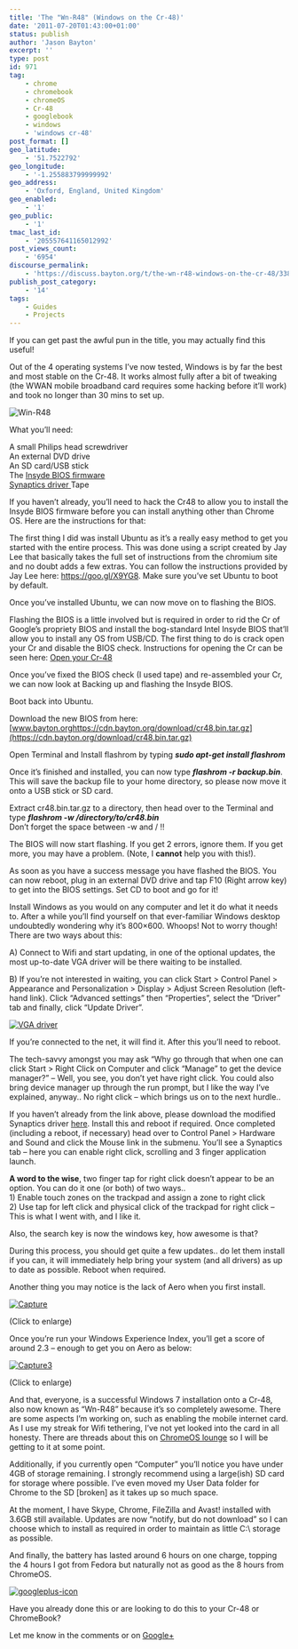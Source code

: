 ```yaml
---
title: 'The "Wn-R48" (Windows on the Cr-48)'
date: '2011-07-20T01:43:00+01:00'
status: publish
author: 'Jason Bayton'
excerpt: ''
type: post
id: 971
tag:
    - chrome
    - chromebook
    - chromeOS
    - Cr-48
    - googlebook
    - windows
    - 'windows cr-48'
post_format: []
geo_latitude:
    - '51.7522792'
geo_longitude:
    - '-1.255883799999992'
geo_address:
    - 'Oxford, England, United Kingdom'
geo_enabled:
    - '1'
geo_public:
    - '1'
tmac_last_id:
    - '205557641165012992'
post_views_count:
    - '6954'
discourse_permalink:
    - 'https://discuss.bayton.org/t/the-wn-r48-windows-on-the-cr-48/338'
publish_post_category:
    - '14'
tags:
    - Guides
    - Projects
---
```

If you can get past the awful pun in the title, you may actually find this useful!

Out of the 4 operating systems I’ve now tested, Windows is by far the best and most stable on the Cr-48. It works almost fully after a bit of tweaking (the WWAN mobile broadband card requires some hacking before it’ll work) and took no longer than 30 mins to set up.

![](https://lh4.googleusercontent.com/-aZBdBscGaFo/TiX9YQIVfdI/AAAAAAAADqI/Mf6owOOtazY/s288/11%252520-%2525201.jpg "Win-R48")

What you’ll need:

A small Philips head screwdriver  
An external DVD drive  
An SD card/USB stick  
The [Insyde BIOS firmware](https://cdn.bayton.org/download/cr48.bin.tar.gz "Insyde BIOS firmware")  
[Synaptics driver  ](https://cdn.bayton.org/download/sp47815_touchpad.exe "Synaptics Driver")Tape

If you haven’t already, you’ll need to hack the Cr48 to allow you to install the Insyde BIOS firmware before you can install anything other than Chrome OS. Here are the instructions for that:

The first thing I did was install Ubuntu as it’s a really easy method to get you started with the entire process. This was done using a script created by Jay Lee that basically takes the full set of instructions from the chromium site and no doubt adds a few extras. You can follow the instructions provided by Jay Lee here: <https://goo.gl/X9YG8>. Make sure you’ve set Ubuntu to boot by default.

Once you’ve installed Ubuntu, we can now move on to flashing the BIOS.

Flashing the BIOS is a little involved but is required in order to rid the Cr of Google’s propriety BIOS and install the bog-standard Intel Insyde BIOS that’ll allow you to install any OS from USB/CD. The first thing to do is crack open your Cr and disable the BIOS check. Instructions for opening the Cr can be seen here: [Open your Cr-48](https://cr-48.wikispaces.com/Open+the+Cr-48 "Open your Cr-48")

Once you’ve fixed the BIOS check (I used tape) and re-assembled your Cr, we can now look at Backing up and flashing the Insyde BIOS.

Boot back into Ubuntu.

Download the new BIOS from here: [www.bayton.orghttps://cdn.bayton.org/download/cr48.bin.tar.gz](https://cdn.bayton.org/download/cr48.bin.tar.gz)

Open Terminal and Install flashrom by typing ***sudo apt-get install flashrom***

Once it’s finished and installed, you can now type ***flashrom -r backup.bin***. This will save the backup file to your home directory, so please now move it onto a USB stick or SD card.

Extract cr48.bin.tar.gz to a directory, then head over to the Terminal and type ***flashrom -w /directory/to/cr48.bin***  
Don’t forget the space between -w and / !!

The BIOS will now start flashing. If you get 2 errors, ignore them. If you get more, you may have a problem. (Note, I **cannot** help you with this!).

As soon as you have a success message you have flashed the BIOS. You can now reboot, plug in an external DVD drive and tap F10 (Right arrow key) to get into the BIOS settings. Set CD to boot and go for it!

Install Windows as you would on any computer and let it do what it needs to. After a while you’ll find yourself on that ever-familiar Windows desktop undoubtedly wondering why it’s 800×600. Whoops! Not to worry though! There are two ways about this:

A) Connect to Wifi and start updating, in one of the optional updates, the most up-to-date VGA driver will be there waiting to be installed.

B) If you’re not interested in waiting, you can click Start &gt; Control Panel &gt; Appearance and Personalization &gt; Display &gt; Adjust Screen Resolution (left-hand link). Click “Advanced settings” then “Properties”, select the “Driver” tab and finally, click “Update Driver”.

[![](https://cdn.bayton.org/uploads/2011/07/VGA-driver.png "VGA driver")](https://cdn.bayton.org/uploads/2011/07/VGA-driver.png)

If you’re connected to the net, it will find it. After this you’ll need to reboot.

The tech-savvy amongst you may ask “Why go through that when one can click Start &gt; Right Click on Computer and click “Manage” to get the device manager?” – Well, you see, you don’t yet have right click. You could also bring device manager up through the run prompt, but I like the way I’ve explained, anyway.. No right click – which brings us on to the next hurdle..

If you haven’t already from the link above, please download the modified Synaptics driver [here](https://cdn.bayton.org/download/sp47815_touchpad.exe "here"). Install this and reboot if required. Once completed (including a reboot, if necessary) head over to Control Panel &gt; Hardware and Sound and click the Mouse link in the submenu. You’ll see a Synaptics tab – here you can enable right click, scrolling and 3 finger application launch.

**A word to the wise**, two finger tap for right click doesn’t appear to be an option. You can do it one (or both) of two ways..  
1\) Enable touch zones on the trackpad and assign a zone to right click  
2\) Use tap for left click and physical click of the trackpad for right click – This is what I went with, and I like it.

Also, the search key is now the windows key, how awesome is that?

During this process, you should get quite a few updates.. do let them install if you can, it will immediately help bring your system (and all drivers) as up to date as possible. Reboot when required.

Another thing you may notice is the lack of Aero when you first install.

[![](https://cdn.bayton.org/uploads/2011/07/Capture-300x187.png "Capture")](https://cdn.bayton.org/uploads/2011/07/Capture.png)

(Click to enlarge)

Once you’re run your Windows Experience Index, you’ll get a score of around 2.3 – enough to get you on Aero as below:

[![](https://cdn.bayton.org/uploads/2011/07/Capture3-300x187.png "Capture3")](https://cdn.bayton.org/uploads/2011/07/Capture3.png)

(Click to enlarge)

And that, everyone, is a successful Windows 7 installation onto a Cr-48, also now known as “Wn-R48” because it’s so completely awesome. There are some aspects I’m working on, such as enabling the mobile internet card. As I use my streak for Wifi tethering, I’ve not yet looked into the card in all honesty. There are threads about this on [ChromeOS lounge](https://www.chromeoslounge.com/cr-48-chrome-notebook/807-cr48-gobi2000-use-other-oses.html "ChromeOS lounge") so I will be getting to it at some point.

Additionally, if you currently open “Computer” you’ll notice you have under 4GB of storage remaining. I strongly recommend using a large(ish) SD card for storage where possible. I’ve even moved my User Data folder for Chrome to the SD \[broken\] as it takes up so much space.

At the moment, I have Skype, Chrome, FileZilla and Avast! installed with 3.6GB still available. Updates are now “notify, but do not download” so I can choose which to install as required in order to maintain as little C:\\ storage as possible.

And finally, the battery has lasted around 6 hours on one charge, topping the 4 hours I got from Fedora but naturally not as good as the 8 hours from ChromeOS.

[![](https://cdn.bayton.org/uploads/2011/07/googleplus-icon-150x150.png "googleplus-icon")](https://plus.google.com/105616249858609350212)

Have you already done this or are looking to do this to your Cr-48 or ChromeBook?

Let me know in the comments or on [Google+](https://plus.google.com/105616249858609350212)